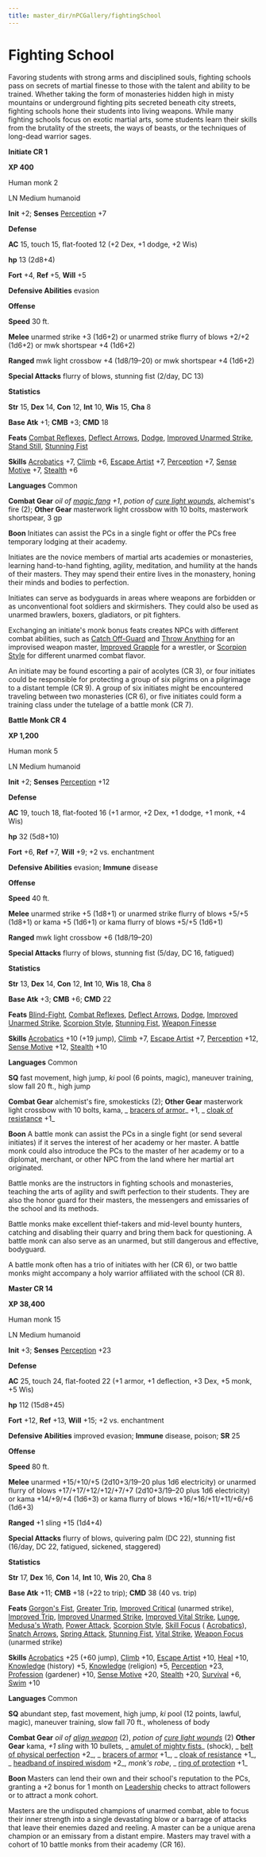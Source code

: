 ```yaml
---
title: master_dir/nPCGallery/fightingSchool
---
```

# Fighting School

Favoring students with strong arms and disciplined souls, fighting schools pass on secrets of martial finesse to those with the talent and ability to be trained. Whether taking the form of monasteries hidden high in misty mountains or underground fighting pits secreted beneath city streets, fighting schools hone their students into living weapons. While many fighting schools focus on exotic martial arts, some students learn their skills from the brutality of the streets, the ways of beasts, or the techniques of long-dead warrior sages.

**Initiate CR 1**

**XP 400**

Human monk 2

LN Medium humanoid

**Init** +2; **Senses** [Perception](../../skill_dir/perception#_perception) +7

**Defense**

**AC** 15, touch 15, flat-footed 12 (+2 Dex, +1 dodge, +2 Wis)

**hp** 13 (2d8+4)

**Fort** +4, **Ref** +5, **Will** +5

**Defensive Abilities** evasion

**Offense**

**Speed** 30 ft.

**Melee** unarmed strike +3 (1d6+2) or unarmed strike flurry of blows +2/+2 (1d6+2) or mwk shortspear +4 (1d6+2)

**Ranged** mwk light crossbow +4 (1d8/19–20) or mwk shortspear +4 (1d6+2)

**Special Attacks** flurry of blows, stunning fist (2/day, DC 13)

**Statistics**

**Str** 15, **Dex** 14, **Con** 12, **Int** 10, **Wis** 15, **Cha** 8

**Base Atk** +1; **CMB** +3; **CMD** 18

**Feats** [Combat Reflexes](../../feats#_combat-reflexes), [Deflect Arrows](../../feats#_deflect-arrows), [Dodge](../../feats#_dodge), [Improved Unarmed Strike](../../feats#_improved-unarmed-strike), [Stand Still](../../feats#_stand-still), [Stunning Fist](../../feats#_stunning-fist)

**Skills** [Acrobatics](../../skill_dir/acrobatics#_acrobatics) +7, [Climb](../../skill_dir/climb#_climb) +6, [Escape Artist](../../skill_dir/escapeArtist#_escape-artist) +7, [Perception](../../skill_dir/perception#_perception) +7, [Sense Motive](../../skill_dir/senseMotive#_sense-motive) +7, [Stealth](../../skill_dir/stealth#_stealth) +6

**Languages** Common

**Combat Gear** _oil of [magic fang](../../spell_dir/magicFang#_magic-fang) +1_, _potion of [cure light wounds](../../spell_dir/cureLightWounds#_cure-light-wounds)_, alchemist's fire (2); **Other Gear** masterwork light crossbow with 10 bolts, masterwork shortspear, 3 gp

**Boon** Initiates can assist the PCs in a single fight or offer the PCs free temporary lodging at their academy.

Initiates are the novice members of martial arts academies or monasteries, learning hand-to-hand fighting, agility, meditation, and humility at the hands of their masters. They may spend their entire lives in the monastery, honing their minds and bodies to perfection.

Initiates can serve as bodyguards in areas where weapons are forbidden or as unconventional foot soldiers and skirmishers. They could also be used as unarmed brawlers, boxers, gladiators, or pit fighters.

Exchanging an initiate's monk bonus feats creates NPCs with different combat abilities, such as [Catch Off-Guard](../../feats#_catch-off-guard) and [Throw Anything](../../feats#_throw-anything) for an improvised weapon master, [Improved Grapple](../../feats#_improved-grapple) for a wrestler, or [Scorpion Style](../../feats#_scorpion-style) for different unarmed combat flavor.

An initiate may be found escorting a pair of acolytes (CR 3), or four initiates could be responsible for protecting a group of six pilgrims on a pilgrimage to a distant temple (CR 9). A group of six initiates might be encountered traveling between two monasteries (CR 6), or five initiates could form a training class under the tutelage of a battle monk (CR 7).

**Battle Monk CR 4**

**XP 1,200**

Human monk 5

LN Medium humanoid

**Init** +2; **Senses** [Perception](../../skill_dir/perception#_perception) +12

**Defense**

**AC** 19, touch 18, flat-footed 16 (+1 armor, +2 Dex, +1 dodge, +1 monk, +4 Wis)

**hp** 32 (5d8+10)

**Fort** +6, **Ref** +7, **Will** +9; +2 vs. enchantment

**Defensive Abilities** evasion; **Immune** disease

**Offense**

**Speed** 40 ft.

**Melee** unarmed strike +5 (1d8+1) or unarmed strike flurry of blows +5/+5 (1d8+1) or kama +5 (1d6+1) or kama flurry of blows +5/+5 (1d6+1)

**Ranged** mwk light crossbow +6 (1d8/19–20)

**Special Attacks** flurry of blows, stunning fist (5/day, DC 16, fatigued)

**Statistics**

**Str** 13, **Dex** 14, **Con** 12, **Int** 10, **Wis** 18, **Cha** 8

**Base Atk** +3; **CMB** +6; **CMD** 22

**Feats** [Blind-Fight](../../feats#_blind-fight), [Combat Reflexes](../../feats#_combat-reflexes), [Deflect Arrows](../../feats#_deflect-arrows), [Dodge](../../feats#_dodge), [Improved Unarmed Strike](../../feats#_improved-unarmed-strike), [Scorpion Style](../../feats#_scorpion-style), [Stunning Fist](../../feats#_stunning-fist), [Weapon Finesse](../../feats#_weapon-finesse)

**Skills** [Acrobatics](../../skill_dir/acrobatics#_acrobatics) +10 (+19 jump), [Climb](../../skill_dir/climb#_climb) +7, [Escape Artist](../../skill_dir/escapeArtist#_escape-artist) +7, [Perception](../../skill_dir/perception#_perception) +12, [Sense Motive](../../skill_dir/senseMotive#_sense-motive) +12, [Stealth](../../skill_dir/stealth#_stealth) +10

**Languages** Common

**SQ** fast movement, high jump, _ki_ pool (6 points, magic), maneuver training, slow fall 20 ft., high jump

**Combat Gear** alchemist's fire, smokesticks (2); **Other Gear** masterwork light crossbow with 10 bolts, kama, _ [bracers of armor](../../magicItem_dir/wondrousItems#_bracers-of-armor)_ +1, _ [cloak of resistance](../../magicItem_dir/wondrousItems#_cloak-of-resistance) +1_

**Boon** A battle monk can assist the PCs in a single fight (or send several initiates) if it serves the interest of her academy or her master. A battle monk could also introduce the PCs to the master of her academy or to a diplomat, merchant, or other NPC from the land where her martial art originated.

Battle monks are the instructors in fighting schools and monasteries, teaching the arts of agility and swift perfection to their students. They are also the honor guard for their masters, the messengers and emissaries of the school and its methods.

Battle monks make excellent thief-takers and mid-level bounty hunters, catching and disabling their quarry and bring them back for questioning. A battle monk can also serve as an unarmed, but still dangerous and effective, bodyguard.

A battle monk often has a trio of initiates with her (CR 6), or two battle monks might accompany a holy warrior affiliated with the school (CR 8).

**Master CR 14**

**XP 38,400**

Human monk 15

LN Medium humanoid

**Init** +3; **Senses** [Perception](../../skill_dir/perception#_perception) +23

**Defense**

**AC** 25, touch 24, flat-footed 22 (+1 armor, +1 deflection, +3 Dex, +5 monk, +5 Wis)

**hp** 112 (15d8+45)

**Fort** +12, **Ref** +13, **Will** +15; +2 vs. enchantment

**Defensive Abilities** improved evasion; **Immune** disease, poison; **SR** 25

**Offense**

**Speed** 80 ft.

**Melee** unarmed +15/+10/+5 (2d10+3/19–20 plus 1d6 electricity) or unarmed flurry of blows +17/+17/+12/+12/+7/+7 (2d10+3/19–20 plus 1d6 electricity) or kama +14/+9/+4 (1d6+3) or kama flurry of blows +16/+16/+11/+11/+6/+6 (1d6+3)

**Ranged** +1 sling +15 (1d4+4)

**Special Attacks** flurry of blows, quivering palm (DC 22), stunning fist (16/day, DC 22, fatigued, sickened, staggered)

**Statistics**

**Str** 17, **Dex** 16, **Con** 14, **Int** 10, **Wis** 20, **Cha** 8

**Base Atk** +11; **CMB** +18 (+22 to trip); **CMD** 38 (40 vs. trip)

**Feats** [Gorgon's Fist](../../feats#_gorgon-s-fist), [Greater Trip](../../feats#_greater-trip), [Improved Critical](../../feats#_improved-critical) (unarmed strike), [Improved Trip](../../feats#_improved-trip), [Improved Unarmed Strike](../../feats#_improved-unarmed-strike), [Improved Vital Strike](../../feats#_improved-vital-strike), [Lunge](../../feats#_lunge), [Medusa's Wrath](../../feats#_medusa-s-wrath), [Power Attack](../../feats#_power-attack), [Scorpion Style](../../feats#_scorpion-style), [Skill Focus](../../feats#_skill-focus) ( [Acrobatics](../../skill_dir/acrobatics#_acrobatics)), [Snatch Arrows](../../feats#_snatch-arrows), [Spring Attack](../../feats#_spring-attack), [Stunning Fist](../../feats#_stunning-fist), [Vital Strike](../../feats#_vital-strike), [Weapon Focus](../../feats#_weapon-focus) (unarmed strike)

**Skills** [Acrobatics](../../skill_dir/acrobatics#_acrobatics) +25 (+60 jump), [Climb](../../skill_dir/climb#_climb) +10, [Escape Artist](../../skill_dir/escapeArtist#_escape-artist) +10, [Heal](../../skill_dir/heal#_heal) +10, [Knowledge](../../skill_dir/knowledge#_knowledge) (history) +5, [Knowledge](../../skill_dir/knowledge#_knowledge) (religion) +5, [Perception](../../skill_dir/perception#_perception) +23, [Profession](../../skill_dir/profession#_profession) (gardener) +10, [Sense Motive](../../skill_dir/senseMotive#_sense-motive) +20, [Stealth](../../skill_dir/stealth#_stealth) +20, [Survival](../../skill_dir/survival#_survival) +6, [Swim](../../skill_dir/swim#_swim) +10

**Languages** Common

**SQ** abundant step, fast movement, high jump, _ki_ pool (12 points, lawful, magic), maneuver training, slow fall 70 ft., wholeness of body

**Combat Gear** _oil of [align weapon](../../spell_dir/alignWeapon#_align-weapon)_ (2), _potion of [cure light wounds](../../spell_dir/cureLightWounds#_cure-light-wounds)_ (2) **Other Gear** kama, _+1 sling_ with 10 bullets, _ [amulet of mighty fists](../../magicItem_dir/wondrousItems#_amulet-of-mighty-fists)_ (shock), _ [belt of physical perfection](../../magicItem_dir/wondrousItems#_belt-of-physical-perfection) +2_, _ [bracers of armor](../../magicItem_dir/wondrousItems#_bracers-of-armor) +1_, _ [cloak of resistance](../../magicItem_dir/wondrousItems#_cloak-of-resistance) +1_, _ [headband of inspired wisdom](../../magicItem_dir/wondrousItems#_headband-of-inspired-wisdom) +2_, _monk's robe_, _ [ring of protection](../../magicItem_dir/rings#_ring-of-protection) +1_

**Boon** Masters can lend their own and their school's reputation to the PCs, granting a +2 bonus for 1 month on [Leadership](../../feats#_leadership) checks to attract followers or to attract a monk cohort.

Masters are the undisputed champions of unarmed combat, able to focus their inner strength into a single devastating blow or a barrage of attacks that leave their enemies dazed and reeling. A master can be a unique arena champion or an emissary from a distant empire. Masters may travel with a cohort of 10 battle monks from their academy (CR 16).

